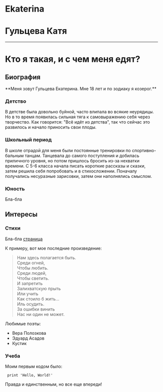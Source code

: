 # Ekaterina
# Гульцева Катя

-------------------

# Кто я такая, и с чем меня едят?
## Биография 

\*\*Меня зовут Гульцева Екатерина. Мне 18 лет и по зодиаку я козерог.\*\* 
### Детство
В детстве была довольно буйной, часто влипала во всякие неурядицы. Но в то время появилась сильная тяга к самовыражению себя через творчество. Как говорится: "Всё идёт из детства", так что сейчас это развилось и начало приносить свои плоды. 
### Школьный период 
В школе отрадой для меня были постоянные тренировки по спортивно-бальным танцам. Танцевала до самого поступления и добилась приличного уровня, но потом пришлось бросить из-за нехватки времени. С 5-6 класса начала писать короткие рассказы и сказки, затем решила себя попробовать и в стихосложении. Поначалу получались несуразные зарисовки, затем они наполнялись смыслом.
### Юность
Бла-бла

## Интересы
### Стихи
Бла-бла
[страница](https://vk.com/away.php?to=https%3A%2F%2Fstihi.ru%2Favtor%2Fgultsevak&post=153646219_2632&cc_key=)  

К примеру, вот мое последние произведение: 
 
> Нам здесь полагается быть.  
> Среди огней,  
> Чтобы любить.  
> Среди людей,  
> Чтобы светить.  
> И запретить  
> Залихватскую прыть  
> Или учить  
> Как стоило б жить...  
> Иль осудить.  
> За ошибки винить  
> Нас ни один не может.  

Любимые поэты:
+ Вера Полозкова
+ Эдуард Асадов
+ Кустик
### Учеба
Моим первым кодом было:  
         
     print 'Hello, World!'    
     
Правда и единственным, но все еще впереди!
